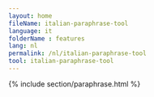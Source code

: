 ```yaml
---
layout: home
fileName: italian-paraphrase-tool
language: it
folderName : features
lang: nl
permalink: /nl/italian-paraphrase-tool
tool: italian-paraphrase-tool
---
```

{% include section/paraphrase.html %}